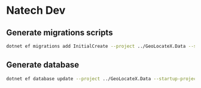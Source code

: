 # Natech Dev

## Generate migrations scripts

```bash
dotnet ef migrations add InitialCreate --project ../GeoLocateX.Data --startup-project .
```

## Generate database

```bash
dotnet ef database update --project ../GeoLocateX.Data --startup-project .
```